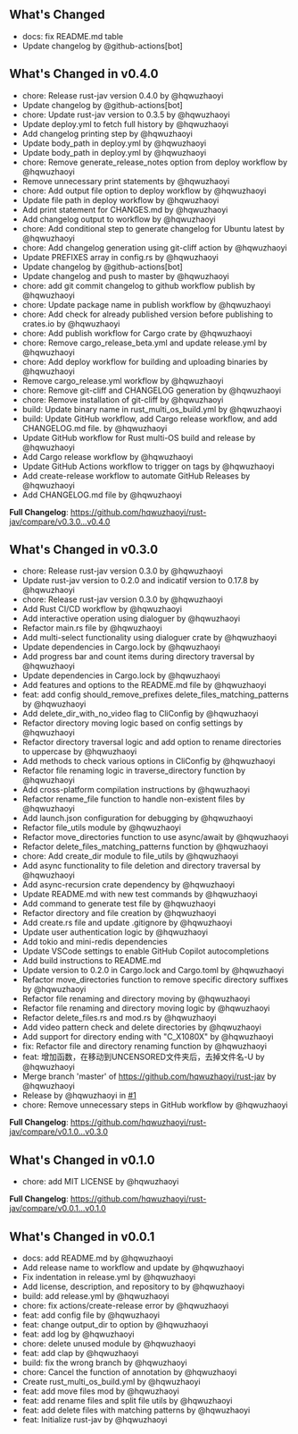 ## What's Changed
* docs: fix README.md  table
* Update changelog by @github-actions[bot]

## What's Changed in v0.4.0
* chore: Release rust-jav version 0.4.0 by @hqwuzhaoyi
* Update changelog by @github-actions[bot]
* chore: Update rust-jav version to 0.3.5 by @hqwuzhaoyi
* Update deploy.yml to fetch full history by @hqwuzhaoyi
* Add changelog printing step by @hqwuzhaoyi
* Update body_path in deploy.yml by @hqwuzhaoyi
* Update body_path in deploy.yml by @hqwuzhaoyi
* chore: Remove generate_release_notes option from deploy workflow by @hqwuzhaoyi
* Remove unnecessary print statements by @hqwuzhaoyi
* chore: Add output file option to deploy workflow by @hqwuzhaoyi
* Update file path in deploy workflow by @hqwuzhaoyi
* Add print statement for CHANGES.md by @hqwuzhaoyi
* Add changelog output to workflow by @hqwuzhaoyi
* chore: Add conditional step to generate changelog for Ubuntu latest by @hqwuzhaoyi
* chore: Add changelog generation using git-cliff action by @hqwuzhaoyi
* Update PREFIXES array in config.rs by @hqwuzhaoyi
* Update changelog by @github-actions[bot]
* Update changelog and push to master by @hqwuzhaoyi
* chore: add git commit changelog to github workflow publish by @hqwuzhaoyi
* chore: Update package name in publish workflow by @hqwuzhaoyi
* chore: Add check for already published version before publishing to crates.io by @hqwuzhaoyi
* chore: Add publish workflow for Cargo crate by @hqwuzhaoyi
* chore: Remove cargo_release_beta.yml and update release.yml by @hqwuzhaoyi
* chore: Add deploy workflow for building and uploading binaries by @hqwuzhaoyi
* Remove cargo_release.yml workflow by @hqwuzhaoyi
* chore: Remove git-cliff and CHANGELOG generation by @hqwuzhaoyi
* chore: Remove installation of git-cliff by @hqwuzhaoyi
* build: Update binary name in rust_multi_os_build.yml by @hqwuzhaoyi
* build: Update GitHub workflow, add Cargo release workflow, and add CHANGELOG.md file. by @hqwuzhaoyi
* Update GitHub workflow for Rust multi-OS build and release by @hqwuzhaoyi
* Add Cargo release workflow by @hqwuzhaoyi
* Update GitHub Actions workflow to trigger on tags by @hqwuzhaoyi
* Add create-release workflow to automate GitHub Releases by @hqwuzhaoyi
* Add CHANGELOG.md file by @hqwuzhaoyi

**Full Changelog**: https://github.com/hqwuzhaoyi/rust-jav/compare/v0.3.0...v0.4.0

## What's Changed in v0.3.0
* chore: Release rust-jav version 0.3.0 by @hqwuzhaoyi
* Update rust-jav version to 0.2.0 and indicatif version to 0.17.8 by @hqwuzhaoyi
* chore: Release rust-jav version 0.3.0 by @hqwuzhaoyi
* Add Rust CI/CD workflow by @hqwuzhaoyi
* Add interactive operation using dialoguer by @hqwuzhaoyi
* Refactor main.rs file by @hqwuzhaoyi
* Add multi-select functionality using dialoguer crate by @hqwuzhaoyi
* Update dependencies in Cargo.lock by @hqwuzhaoyi
* Add progress bar and count items during directory traversal by @hqwuzhaoyi
* Update dependencies in Cargo.lock by @hqwuzhaoyi
* Add features and options to the README.md file by @hqwuzhaoyi
* feat: add config should_remove_prefixes delete_files_matching_patterns by @hqwuzhaoyi
* Add delete_dir_with_no_video flag to CliConfig by @hqwuzhaoyi
* Refactor directory moving logic based on config settings by @hqwuzhaoyi
* Refactor directory traversal logic and add option to rename directories to uppercase by @hqwuzhaoyi
* Add methods to check various options in CliConfig by @hqwuzhaoyi
* Refactor file renaming logic in traverse_directory function by @hqwuzhaoyi
* Add cross-platform compilation instructions by @hqwuzhaoyi
* Refactor rename_file function to handle non-existent files by @hqwuzhaoyi
* Add launch.json configuration for debugging by @hqwuzhaoyi
* Refactor file_utils module by @hqwuzhaoyi
* Refactor move_directories function to use async/await by @hqwuzhaoyi
* Refactor delete_files_matching_patterns function by @hqwuzhaoyi
* chore: Add create_dir module to file_utils by @hqwuzhaoyi
* Add async functionality to file deletion and directory traversal by @hqwuzhaoyi
* Add async-recursion crate dependency by @hqwuzhaoyi
* Update README.md with new test commands by @hqwuzhaoyi
* Add command to generate test file by @hqwuzhaoyi
* Refactor directory and file creation by @hqwuzhaoyi
* Add create.rs file and update .gitignore by @hqwuzhaoyi
* Update user authentication logic by @hqwuzhaoyi
* Add tokio and mini-redis dependencies
* Update VSCode settings to enable GitHub Copilot autocompletions
* Add build instructions to README.md
* Update version to 0.2.0 in Cargo.lock and Cargo.toml by @hqwuzhaoyi
* Refactor move_directories function to remove specific directory suffixes by @hqwuzhaoyi
* Refactor file renaming and directory moving by @hqwuzhaoyi
* Refactor file renaming and directory moving logic by @hqwuzhaoyi
* Refactor delete_files.rs and mod.rs by @hqwuzhaoyi
* Add video pattern check and delete directories by @hqwuzhaoyi
* Add support for directory ending with "C_X1080X" by @hqwuzhaoyi
* fix: Refactor file and directory renaming function by @hqwuzhaoyi
* feat: 增加函数，在移动到UNCENSORED文件夹后，去掉文件名-U by @hqwuzhaoyi
* Merge branch 'master' of https://github.com/hqwuzhaoyi/rust-jav by @hqwuzhaoyi
* Release by @hqwuzhaoyi in [#1](https://github.com/hqwuzhaoyi/rust-jav/pull/1)
* chore: Remove unnecessary steps in GitHub workflow by @hqwuzhaoyi

**Full Changelog**: https://github.com/hqwuzhaoyi/rust-jav/compare/v0.1.0...v0.3.0

## What's Changed in v0.1.0
* chore: add MIT LICENSE by @hqwuzhaoyi

**Full Changelog**: https://github.com/hqwuzhaoyi/rust-jav/compare/v0.0.1...v0.1.0

## What's Changed in v0.0.1
* docs: add README.md by @hqwuzhaoyi
* Add release name to workflow and update by @hqwuzhaoyi
* Fix indentation in release.yml by @hqwuzhaoyi
* Add license, description, and repository to by @hqwuzhaoyi
* build: add release.yml by @hqwuzhaoyi
* chore: fix actions/create-release error by @hqwuzhaoyi
* feat: add config file by @hqwuzhaoyi
* feat: change  output_dir to option by @hqwuzhaoyi
* feat: add log by @hqwuzhaoyi
* chore: delete unused module by @hqwuzhaoyi
* feat: add clap by @hqwuzhaoyi
* build: fix the wrong branch by @hqwuzhaoyi
* chore: Cancel the function of annotation by @hqwuzhaoyi
* Create rust_multi_os_build.yml by @hqwuzhaoyi
* feat: add move files mod by @hqwuzhaoyi
* feat: add rename files and split file utils by @hqwuzhaoyi
* feat: add delete files with matching patterns by @hqwuzhaoyi
* feat: Initialize rust-jav by @hqwuzhaoyi

<!-- generated by git-cliff -->
